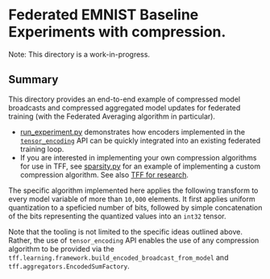 # Federated EMNIST Baseline Experiments with compression.

Note: This directory is a work-in-progress.

## Summary

This directory provides an end-to-end example of compressed model broadcasts and
compressed aggregated model updates for federated training (with the Federated
Averaging algorithm in particular).

*   [run_experiment.py](https://github.com/google-research/federated/blob/master/compression/run_experiment.py)
    demonstrates how encoders implemented in the
    [`tensor_encoding`](https://github.com/tensorflow/model-optimization/tree/master/tensorflow_model_optimization/python/core/internal/tensor_encoding)
    API can be quickly integrated into an existing federated training loop.
*   If you are interested in implementing your own compression algorithms for
    use in TFF, see
    [sparsity.py](https://github.com/google-research/federated/blob/master/compression/sparsity.py)
    for an example of implementing a custom compression algorithm. See also
    [TFF for research](https://github.com/tensorflow/federated/blob/master/docs/tff_for_research.md).

The specific algorithm implemented here applies the following transform to every
model variable of more than `10,000` elements. It first applies uniform
quantization to a speficied number of bits, followed by simple concatenation of
the bits representing the quantized values into an `int32` tensor.

Note that the tooling is not limited to the specific ideas outlined above.
Rather, the use of `tensor_encoding` API enables the use of any compression
algorithm to be provided via the
`tff.learning.framework.build_encoded_broadcast_from_model` and
`tff.aggregators.EncodedSumFactory`.
